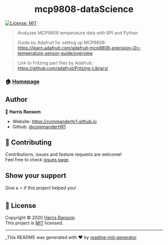 <h1 align="center">mcp9808-dataScience</h1>
<p>
  <a href="https://github.com/commanderHR1/mcp9808-dataScience/blob/master/LICENSE" target="_blank">
    <img alt="License: MIT" src="https://img.shields.io/badge/License-MIT-yellow.svg" />
  </a>
</p>

> Analyzes MCP9808 temperature data with RPI and Python 

> Guide by Adafruit for setting up MCP9808: https://learn.adafruit.com/adafruit-mcp9808-precision-i2c-temperature-sensor-guide/overview

> Link to Fritzing part files by Adafruit: https://github.com/adafruit/Fritzing-Library/


### 🏠 [Homepage](https://github.com/commanderHR1/mcp9808-dataScience)

## Author

👤 **Harris Ransom**

* Website: https://commanderhr1.github.io
* Github: [@commanderHR1](https://github.com/commanderHR1)

## 🤝 Contributing

Contributions, issues and feature requests are welcome!<br />Feel free to check [issues page](https://github.com/commanderHR1/mcp9808-dataScience/issues). 

## Show your support

Give a ⭐️ if this project helped you!

## 📝 License

Copyright © 2020 [Harris Ransom](https://github.com/commanderHR1).<br />
This project is [MIT](https://github.com/commanderHR1/mcp9808-dataScience/blob/master/LICENSE) licensed.

***
_This README was generated with ❤️ by [readme-md-generator](https://github.com/kefranabg/readme-md-generator)
